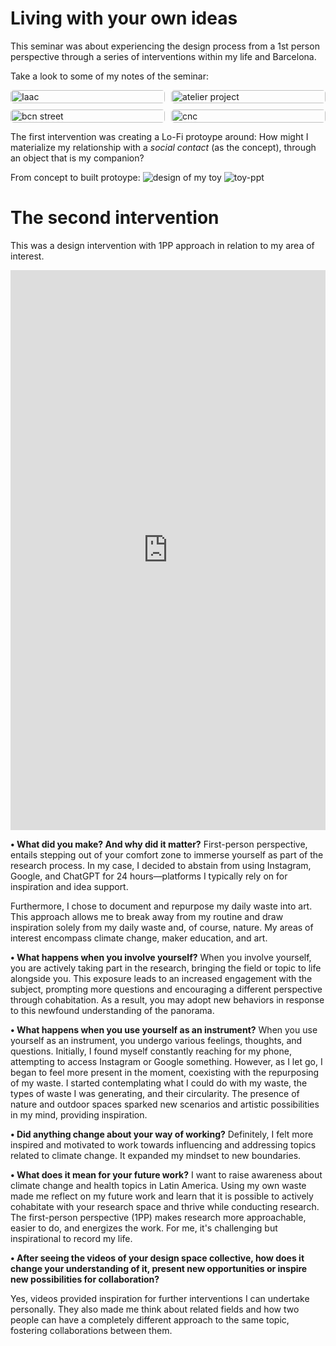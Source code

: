 # Living with your own ideas
This seminar was about experiencing the design process from a 1st person perspective through a series of interventions within my life and Barcelona. 

Take a look to some of my notes of the seminar: 

<!--*add images and gifs here of the build process* -->
<!-- Markdown Content -->
<div class="image-grid">
  <img src="../images/firstnote.jpeg" class="grid-item" alt="Iaac">
  <img src="../images/second-note.jpeg" class="grid-item" alt="atelier project">
  <img src="../images/third-note.jpeg" class="grid-item portrait-image" alt="bcn street">
  <img src="../images/4th note.jpeg" class="grid-item" alt="cnc">
  <!-- Add more images as needed -->
</div>

<!-- CSS Styles -->
<style>
  /* Styles for the image grid container */
  .image-grid {
    display: grid;
    grid-template-columns: repeat(2, 1fr); /* Two columns */
    /*grid-template-columns: repeat(auto-fill, minmax(200px, 1fr));*/ /*use this line of code to create a responsive grid that will place all images in one continuous row - each image will shrink accordignly*/
    grid-gap: 10px;
    /* Additional grid container styles can be added here */
  }

  /* Styles for individual grid items (images) */
  .grid-item {
    width: 100%;
    height: auto;
    object-fit: cover;
    border-radius: 5px; /* Add rounded corners to images */
    /* Additional styles for grid items can be added here */
  }
  /* Styles for portrait images */ /*apply this class to any portrait photo in a grid to crop it to landscape: class="grid-item portrait-image" */
.portrait-image {
    object-position: center middle; /* Adjust this property to control the cropping of portrait images */
  }
</style>

The first intervention was creating a Lo-Fi protoype around: How might I materialize my relationship with a *social contact* (as the concept), through an object that is my companion? 

From concept to built protoype: 
![design of my toy](../images/designing-my-companion.jpeg)
![toy-ppt](../images/toy-ppt.png)

# The second intervention
This was a design intervention with 1PP approach in relation to my area of interest.

<div style="padding:177.78% 0 0 0;position:relative;"><iframe src="https://player.vimeo.com/video/881484798?badge=0&amp;autopause=0&amp;quality_selector=1&amp;player_id=0&amp;app_id=58479" frameborder="0" allow="autoplay; fullscreen; picture-in-picture" style="position:absolute;top:0;left:0;width:100%;height:100%;" title="Living with your own ideas"></iframe></div><script src="https://player.vimeo.com/api/player.js"></script>

**• What did you make? And why did it matter?**
 First-person perspective, entails stepping out of your comfort zone to immerse yourself as part of the research process. In my case, I decided to abstain from using Instagram, Google, and ChatGPT for 24 hours—platforms I typically rely on for inspiration and idea support.

Furthermore, I chose to document and repurpose my daily waste into art. This approach allows me to break away from my routine and draw inspiration solely from my daily waste and, of course, nature. My areas of interest encompass climate change, maker education, and art.

**• What happens when you involve yourself?**
When you involve yourself, you are actively taking part in the research, bringing the field or topic to life alongside you. This exposure leads to an increased engagement with the subject, prompting more questions and encouraging a different perspective through cohabitation. As a result, you may adopt new behaviors in response to this newfound understanding of the panorama.

**• What happens when you use yourself as an instrument?**
When you use yourself as an instrument, you undergo various feelings, thoughts, and questions. Initially, I found myself constantly reaching for my phone, attempting to access Instagram or Google something. However, as I let go, I began to feel more present in the moment, coexisting with the repurposing of my waste. I started contemplating what I could do with my waste, the types of waste I was generating, and their circularity. The presence of nature and outdoor spaces sparked new scenarios and artistic possibilities in my mind, providing inspiration.

**• Did anything change about your way of working?**
Definitely, I felt more inspired and motivated to work towards influencing and addressing topics related to climate change. It expanded my mindset to new boundaries.

**• What does it mean for your future work?**
I want to raise awareness about climate change and health topics in Latin America. Using my own waste made me reflect on my future work and learn that it is possible to actively cohabitate with your research space and thrive while conducting research. The first-person perspective (1PP) makes research more approachable, easier to do, and energizes the work. For me, it's challenging but inspirational to record my life.

**• After seeing the videos of your design space collective, how does it change your understanding of it, present new opportunities or inspire new possibilities for collaboration?**

Yes, videos provided inspiration for further interventions I can undertake personally. They also made me think about related fields and how two people can have a completely different approach to the same topic, fostering collaborations between them.
